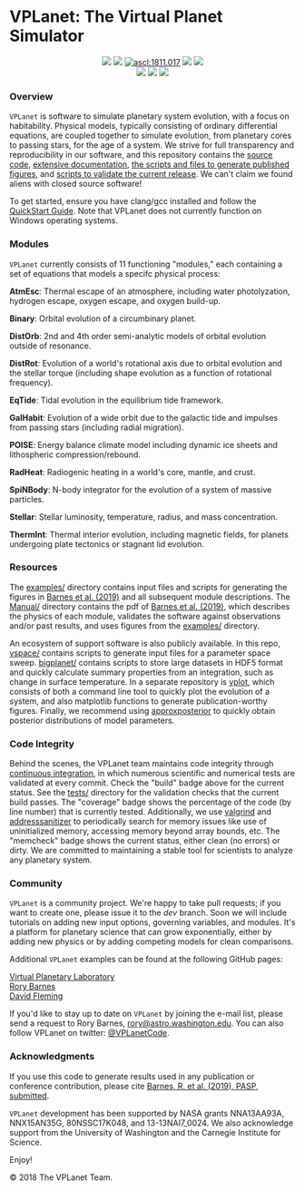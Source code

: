 # VPLanet: The Virtual Planet Simulator
<p align="center">
  <a href="https://VirtualPlanetaryLaboratory.github.io/vplanet"><img src="https://img.shields.io/badge/read-the_docs-blue.svg?style=flat"></a>
  <a href="https://arxiv.org/abs/1905.06367"><img src="https://img.shields.io/badge/read-the_paper-7d93c7.svg?style=flat"/></a>
  <a href="http://ascl.net/1811.017"><img src="https://img.shields.io/badge/ascl-1811.017-blue.svg?colorB=262255" alt="ascl:1811.017" /></a>
  <a href="https://raw.github.com/VirtualPlanetaryLaboratory/vplanet/master/LICENSE"><img src="https://img.shields.io/badge/license-MIT-purple.svg"/></a>
  <img src = "https://img.shields.io/badge/platform-Linux_|%20macOS-darkgreen.svg?style=flat"><br>
  <a href="https://travis-ci.com/VirtualPlanetaryLaboratory/vplanet"><img src="https://travis-ci.com/VirtualPlanetaryLaboratory/vplanet.svg?token=jABaFLLgJNHTWSqkT7CM&branch=master"></a>
  <img src = "https://img.shields.io/badge/memcheck-clean-green.svg?style=flat">
  <img src = "https://img.shields.io/badge/coverage-74%25-red.svg?style=flat">
</p>

### Overview

`VPLanet` is software to simulate planetary system evolution, with a focus on habitability. Physical models, typically consisting of ordinary differential equations, are coupled together to simulate evolution, from planetary cores to passing stars, for the age of a system. We strive for full transparency and reproducibility in our software, and this repository contains the [source code](src), [extensive documentation](https://VirtualPlanetaryLaboratory.github.io/vplanet), [the scripts and files to generate published figures](examples), and [scripts to validate the current release](tests). We can't claim we found aliens with closed source software!

To get started, ensure you have clang/gcc installed and follow the [QuickStart Guide](https://virtualplanetarylaboratory.github.io/vplanet/quickstart.html). Note that VPLanet does not currently function on Windows operating systems.

### Modules

`VPLanet` currently consists of 11 functioning "modules," each containing a set of equations
that models a specifc physical process:

**AtmEsc**: Thermal escape of an atmosphere, including water photolyzation, hydrogen
escape, oxygen escape, and oxygen build-up.

**Binary**: Orbital evolution of a circumbinary planet.

**DistOrb**: 2nd and 4th order semi-analytic models of orbital evolution outside
of resonance.

**DistRot**: Evolution of a world's rotational axis due to orbital evolution and
the stellar torque (including shape evolution as a function of rotational frequency).

**EqTide**: Tidal evolution in the equilibrium tide framework.

**GalHabit**: Evolution of a wide orbit due to the galactic tide and impulses from
passing stars (including radial migration).

**POISE**: Energy balance climate model including dynamic ice sheets and lithospheric
compression/rebound.

**RadHeat**: Radiogenic heating in a world's core, mantle, and crust.

**SpiNBody**: N-body integrator for the evolution of a system of massive particles.

**Stellar**: Stellar luminosity, temperature, radius, and mass concentration.

**ThermInt**: Thermal interior evolution, including magnetic fields, for planets
undergoing plate tectonics or stagnant lid evolution.

### Resources

The [examples/](examples) directory contains input files and scripts for generating the figures in [Barnes et al. (2019)](https://arxiv.org/abs/1905.06367) and all subsequent module descriptions. The [Manual/](Manual) directory contains the pdf of [Barnes et al. (2019)](https://arxiv.org/abs/1905.06367), which describes the physics of each module, validates the software against observations and/or past results, and uses figures from the [examples/](examples) directory.

An ecosystem of support software is also publicly available. In this repo, [vspace/](vspace) contains scripts to generate input files for a parameter space sweep. [bigplanet/](bigplanet) contains scripts to store large datasets in HDF5 format and quickly calculate summary properties from an integration, such as change in surface temperature. In a separate repository is [vplot](https://github.com/VirtualPlanetaryLaboratory/vplot), which consists of both a command line tool to quickly plot the evolution of a system, and also matplotlib functions to generate publication-worthy figures. Finally, we recommend using [approxposterior](https://github.com/dflemin3/approxposterior) to quickly obtain posterior distributions of model parameters.

### Code Integrity

Behind the scenes, the VPLanet team maintains code integrity through [continuous integration](https://travis-ci.org), in which numerous scientific and numerical tests are validated at every commit. Check the "build" badge above for the current status. See the [tests/](tests) directory for the validation checks that the current build passes. The "coverage" badge shows the percentage of the code (by line number) that is currently tested. Additionally, we use [valgrind](http://valgrind.org) and [addresssanitizer](https://github.com/google/sanitizers/wiki/AddressSanitizer) to periodically search for memory issues like use of uninitialized memory, accessing memory beyond array bounds, etc. The "memcheck" badge shows the current status, either clean (no errors) or dirty. We are committed to maintaining a stable tool for scientists to analyze any planetary system.  

### Community

`VPLanet` is a community project. We're happy to take pull requests; if you want to create one, please issue it to the *dev* branch. Soon we will include tutorials on adding new input options, governing variables, and modules. It's a platform for planetary science that can grow exponentially, either by adding new physics or by adding competing models for clean comparisons.

Additional `VPLanet` examples can be found at the following GitHub pages:

[Virtual Planetary Laboratory](https://github.com/VirtualPlanetaryLaboratory) <br />
[Rory Barnes](https://github.com/RoryBarnes) <br />
[David Fleming](https://github.com/dflemin3)

If you'd like to stay up to date on `VPLanet` by joining the e-mail list, please send a request to Rory Barnes, rory@astro.washington.edu. You can also follow VPLanet on twitter: [@VPLanetCode](https://twitter.com/VPLanetCode).

### Acknowledgments

If you use this code to generate results used in any publication or conference contribution, please cite [Barnes, R. et al. (2019), PASP, submitted](https://arxiv.org/abs/1905.06367).

`VPLanet` development has been supported by NASA grants NNA13AA93A, NNX15AN35G, 80NSSC17K048, and 13-13NAI7_0024. We also acknowledge support from the University of Washington and the Carnegie Institute for Science.

Enjoy!


© 2018 The VPLanet Team.
